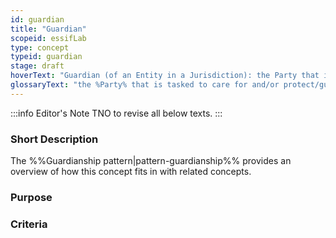 ```yaml
---
id: guardian
title: "Guardian"
scopeid: essifLab
type: concept
typeid: guardian
stage: draft
hoverText: "Guardian (of an Entity in a Jurisdiction): the Party that is tasked to care for and/or protect/guard/defend that Entity, for the purpose of which a Guardianship Relationship has been established within that Jurisdiction."
glossaryText: "the %Party% that is tasked to care for and/or protect/guard/defend that %Entity%, for the purpose of which a %Guardianship Relationship% has been established within that %Jurisdiction%."
---
```


:::info Editor's Note
TNO to revise all below texts.
:::

### Short Description

The %%Guardianship pattern|pattern-guardianship%% provides an overview of how this concept fits in with related concepts.

### Purpose

### Criteria
